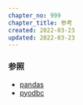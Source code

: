 ```yaml
---
chapter_no: 999
chapter_title: 参考
created: 2022-03-23
updated: 2022-03-23
---
```

### 参照
- [pandas](https://pandas.pydata.org/)
- [pyodbc](https://github.com/mkleehammer/pyodbc/wiki)